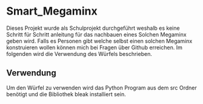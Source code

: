 # Smart_Megaminx
Dieses Projekt wurde als Schulprojekt durchgeführt weshalb es keine Schritt für Schritt anleitung für das nachbauen eines Solchen Megaminx geben wird. Falls es Personen gibt welche selbst einen solchen Megaminx konstruieren wollen können mich bei Fragen über Github erreichen. Im folgenden wird die Verwendung des Würfels beschrieben.

## Verwendung
Um den Würfel zu verwenden wird das Python Program aus dem src Ordner benötigt und die Bibliothek bleak installiert sein.
